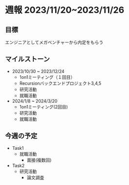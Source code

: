 # 週報 2023/11/20~2023/11/26
## 目標
エンジニアとしてメガベンチャーから内定をもらう
## マイルストーン
- 2023/10/30 ~ 2023/12/24
  - 1on1ミーティング（１回目）
  - Recursionバックエンドプロジェクト3,4,5
  - 研究活動
  - 就職活動
- 2024/1/8 ~ 2024/3/20
  - 1on1ミーティング(2回目)
  - 研究活動
  - 就職活動
## 今週の予定
- Task1
  - 就職活動
    - 面接(複数回)
- Task2
  - 研究活動
    - 論文調査